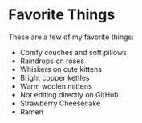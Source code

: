 # Favorite Things

These are a few of my favorite things:

- Comfy couches and soft pillows
- Raindrops on roses
- Whiskers on cute kittens
- Bright copper kettles
- Warm woolen mittens
- Not editing directly on GitHub
- Strawberry Cheesecake
- Ramen

